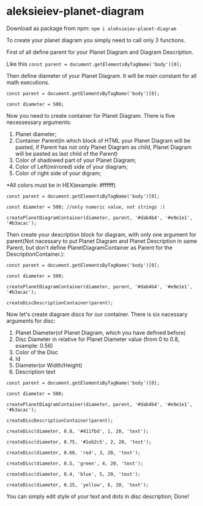 # aleksieiev-planet-diagram
Download as package from npm:
```npm i aleksieiev-planet-diagram```

To create your planet diagram you simply need to call only 3 functions.

First of all define parent for your Planet Diagram and Diagram Description.

Like this 
```const parent = document.getElementsByTagName('body')[0];```

Then define diameter of your Planet Diagram. It will be main constant for all math executions.

```
const parent = document.getElementsByTagName('body')[0];

const diameter = 500;
```

Now you need to create container for Planet Diagram. There is five necessessary arguments:
1) Planet diameter;
2) Container Parent(In which block of HTML your Planet Diagram will be pasted, if Parent has not only Planet Diagram as child, Planet Diagram will be pasted as last child of the Parent)
3) Color of shadowed part of your Planet Diagram;
4) Color of Left(mirrored) side of your diagram;
5) Color of right side of your digram;

*All colors must be in HEX(example: #ffffff)
```
const parent = document.getElementsByTagName('body')[0];

const diameter = 500; //only numeric value, not strings :)

createPlanetDiagramContainer(diameter, parent, '#dab4b4', '#e9e1e1', '#b3acac');
```
Then create your description block for diagram, with only one argument for parent(Not nacessary to put Planet Diagram and Planet Description in same Parent, but don't define PlanetDiagramContainer as Parent for the DescriptionContainer.):
```
const parent = document.getElementsByTagName('body')[0];

const diameter = 500;

createPlanetDiagramContainer(diameter, parent, '#dab4b4', '#e9e1e1', '#b3acac');

createDiscDescriptionContainer(parent);
```

Now let's create diagram discs for our container.
There is six nacessary arguments for disc:
1) Planet Diameter(of Planet Diagram, which you have defined before)
2) Disc Diameter in relative for Planet Diameter value (from 0 to 0.8, example: 0.56)
3) Color of the Disc
4) Id
5) Diameter(or Width/Height)
6) Description text

```
const parent = document.getElementsByTagName('body')[0];

const diameter = 500;

createPlanetDiagramContainer(diameter, parent, '#dab4b4', '#e9e1e1', '#b3acac');

createDiscDescriptionContainer(parent);

createDisc(diameter, 0.8, '#411fbd', 1, 20, 'text');

createDisc(diameter, 0.75, '#1eb2c5', 2, 20, 'text');

createDisc(diameter, 0.68, 'red', 3, 20, 'text');

createDisc(diameter, 0.5, 'green', 4, 20, 'text');

createDisc(diameter, 0.4, 'blue', 5, 20, 'text');

createDisc(diameter, 0.15, 'yellow', 6, 20, 'text');
```
You can simply edit style of your text and dots in disc description;
Done!